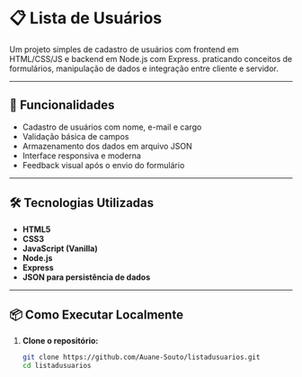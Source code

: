 # 📋 Lista de Usuários

Um projeto simples de cadastro de usuários com frontend em HTML/CSS/JS e backend em Node.js com Express. praticando conceitos de formulários, manipulação de dados e integração entre cliente e servidor.

---

## 🚀 Funcionalidades

- Cadastro de usuários com nome, e-mail e cargo
- Validação básica de campos
- Armazenamento dos dados em arquivo JSON
- Interface responsiva e moderna
- Feedback visual após o envio do formulário

---

## 🛠️ Tecnologias Utilizadas

- **HTML5**
- **CSS3**
- **JavaScript (Vanilla)**
- **Node.js**
- **Express**
- **JSON para persistência de dados**

---

## 📦 Como Executar Localmente

1. **Clone o repositório:**
   ```bash
   git clone https://github.com/Auane-Souto/listadusuarios.git
   cd listadusuarios

